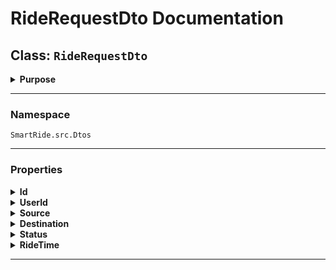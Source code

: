# RideRequestDto Documentation

## Class: `RideRequestDto`

<details>
<summary><strong>Purpose</strong></summary>
Represents the details of a ride request in the SmartRide application. This Data Transfer Object (DTO) facilitates transferring ride request data between application layers.
</details>

---

### Namespace
`SmartRide.src.Dtos`

---

### Properties

<details>
<summary><strong>Id</strong></summary>
- **Type**: `int`
- **Description**: The unique identifier for the ride request.
</details>

<details>
<summary><strong>UserId</strong></summary>
- **Type**: `int`
- **Description**: The unique identifier of the user associated with the ride request.
</details>

<details>
<summary><strong>Source</strong></summary>
- **Type**: `string`
- **Description**: The starting location of the ride request.
</details>

<details>
<summary><strong>Destination</strong></summary>
- **Type**: `string`
- **Description**: The destination of the ride request.
</details>

<details>
<summary><strong>Status</strong></summary>
- **Type**: `string`
- **Description**: The current status of the ride request (e.g., "Pending", "Completed").
</details>

<details>
<summary><strong>RideTime</strong></summary>
- **Type**: `DateTime`
- **Description**: The date and time the ride is scheduled or was requested.
</details>

---

